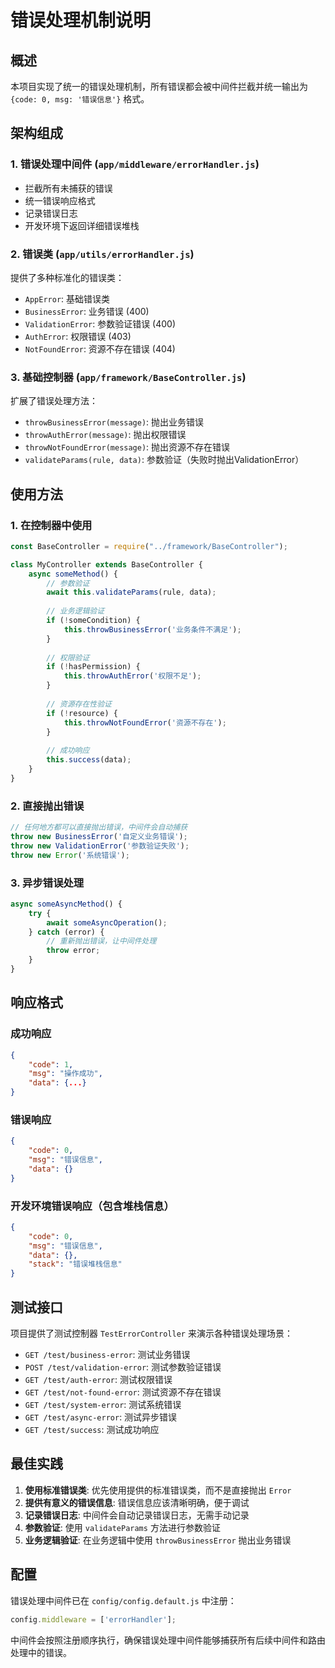 # 错误处理机制说明

## 概述

本项目实现了统一的错误处理机制，所有错误都会被中间件拦截并统一输出为 `{code: 0, msg: '错误信息'}` 格式。

## 架构组成

### 1. 错误处理中间件 (`app/middleware/errorHandler.js`)

- 拦截所有未捕获的错误
- 统一错误响应格式
- 记录错误日志
- 开发环境下返回详细错误堆栈

### 2. 错误类 (`app/utils/errorHandler.js`)

提供了多种标准化的错误类：

- `AppError`: 基础错误类
- `BusinessError`: 业务错误 (400)
- `ValidationError`: 参数验证错误 (400)
- `AuthError`: 权限错误 (403)
- `NotFoundError`: 资源不存在错误 (404)

### 3. 基础控制器 (`app/framework/BaseController.js`)

扩展了错误处理方法：

- `throwBusinessError(message)`: 抛出业务错误
- `throwAuthError(message)`: 抛出权限错误
- `throwNotFoundError(message)`: 抛出资源不存在错误
- `validateParams(rule, data)`: 参数验证（失败时抛出ValidationError）

## 使用方法

### 1. 在控制器中使用

```javascript
const BaseController = require("../framework/BaseController");

class MyController extends BaseController {
    async someMethod() {
        // 参数验证
        await this.validateParams(rule, data);
        
        // 业务逻辑验证
        if (!someCondition) {
            this.throwBusinessError('业务条件不满足');
        }
        
        // 权限验证
        if (!hasPermission) {
            this.throwAuthError('权限不足');
        }
        
        // 资源存在性验证
        if (!resource) {
            this.throwNotFoundError('资源不存在');
        }
        
        // 成功响应
        this.success(data);
    }
}
```

### 2. 直接抛出错误

```javascript
// 任何地方都可以直接抛出错误，中间件会自动捕获
throw new BusinessError('自定义业务错误');
throw new ValidationError('参数验证失败');
throw new Error('系统错误');
```

### 3. 异步错误处理

```javascript
async someAsyncMethod() {
    try {
        await someAsyncOperation();
    } catch (error) {
        // 重新抛出错误，让中间件处理
        throw error;
    }
}
```

## 响应格式

### 成功响应
```json
{
    "code": 1,
    "msg": "操作成功",
    "data": {...}
}
```

### 错误响应
```json
{
    "code": 0,
    "msg": "错误信息",
    "data": {}
}
```

### 开发环境错误响应（包含堆栈信息）
```json
{
    "code": 0,
    "msg": "错误信息",
    "data": {},
    "stack": "错误堆栈信息"
}
```

## 测试接口

项目提供了测试控制器 `TestErrorController` 来演示各种错误处理场景：

- `GET /test/business-error`: 测试业务错误
- `POST /test/validation-error`: 测试参数验证错误
- `GET /test/auth-error`: 测试权限错误
- `GET /test/not-found-error`: 测试资源不存在错误
- `GET /test/system-error`: 测试系统错误
- `GET /test/async-error`: 测试异步错误
- `GET /test/success`: 测试成功响应

## 最佳实践

1. **使用标准错误类**: 优先使用提供的标准错误类，而不是直接抛出 `Error`
2. **提供有意义的错误信息**: 错误信息应该清晰明确，便于调试
3. **记录错误日志**: 中间件会自动记录错误日志，无需手动记录
4. **参数验证**: 使用 `validateParams` 方法进行参数验证
5. **业务逻辑验证**: 在业务逻辑中使用 `throwBusinessError` 抛出业务错误

## 配置

错误处理中间件已在 `config/config.default.js` 中注册：

```javascript
config.middleware = ['errorHandler'];
```

中间件会按照注册顺序执行，确保错误处理中间件能够捕获所有后续中间件和路由处理中的错误。 